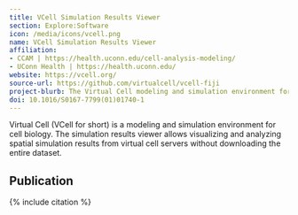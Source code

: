 ```yaml
---
title: VCell Simulation Results Viewer
section: Explore:Software
icon: /media/icons/vcell.png
name: VCell Simulation Results Viewer
affiliation:
- CCAM | https://health.uconn.edu/cell-analysis-modeling/
- UConn Health | https://health.uconn.edu/
website: https://vcell.org/
source-url: https://github.com/virtualcell/vcell-fiji
project-blurb: The Virtual Cell modeling and simulation environment for cell biology
doi: 10.1016/S0167-7799(01)01740-1
---
```


Virtual Cell (VCell for short) is a modeling and simulation environment for cell biology.
The simulation results viewer allows visualizing and analyzing spatial simulation results from virtual cell servers without downloading the entire dataset. 



## Publication

{% include citation %}
